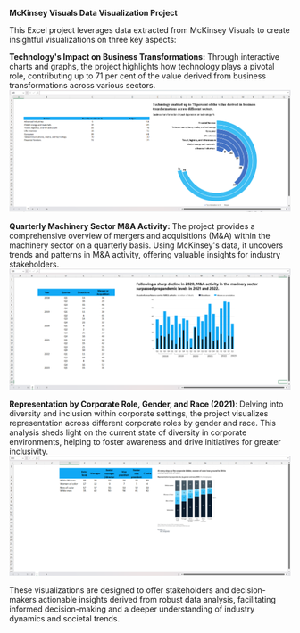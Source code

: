 

**McKinsey Visuals Data Visualization Project**

This Excel project leverages data extracted from McKinsey Visuals to create insightful visualizations on three key aspects:

**Technology's Impact on Business Transformations:** Through interactive charts and graphs, the project highlights how technology plays a pivotal role, contributing up to 71 per cent of the value derived from business transformations across various sectors.
![Business Transformation](Business%20transformation.png)



**Quarterly Machinery Sector M&A Activity:** The project provides a comprehensive overview of mergers and acquisitions (M&A) within the machinery sector on a quarterly basis. Using McKinsey's data, it uncovers trends and patterns in M&A activity, offering valuable insights for industry stakeholders.
![Quarterly Machinery Sector M&A Activity](Quarterly%20machinery%20sector%20M%26A%20activity.png)



**Representation by Corporate Role, Gender, and Race (2021)**: Delving into diversity and inclusion within corporate settings, the project visualizes representation across different corporate roles by gender and race. This analysis sheds light on the current state of diversity in corporate environments, helping to foster awareness and drive initiatives for greater inclusivity.
![Representation by Corporate Role, Gender, and Race](Representation.png)


These visualizations are designed to offer stakeholders and decision-makers actionable insights derived from robust data analysis, facilitating informed decision-making and a deeper understanding of industry dynamics and societal trends.
